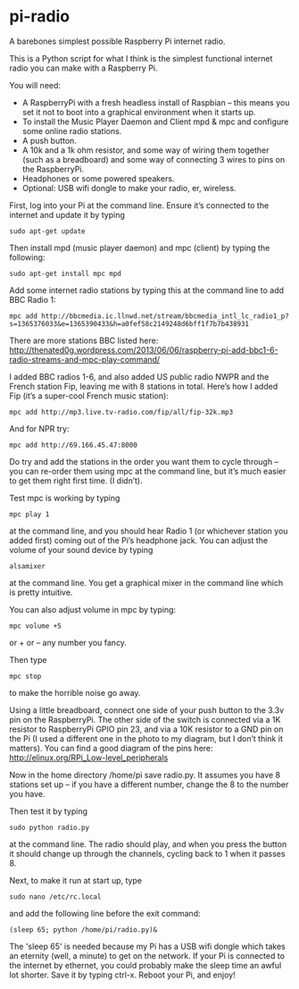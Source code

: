 pi-radio
========

A barebones simplest possible Raspberry Pi internet radio.

This is a Python script for what I think is the simplest functional internet radio you can make with a Raspberry Pi. 


You will need:

- A RaspberryPi with a fresh headless install of Raspbian – this means you set it not to boot into a graphical environment when it starts up.
- To install the Music Player Daemon and Client mpd & mpc and configure some online radio stations.
- A push button.
- A 10k and a 1k ohm resistor, and some way of wiring them together (such as a breadboard) and some way of connecting 3 wires to pins on the RaspberryPi.
- Headphones or some powered speakers.
- Optional: USB wifi dongle to make your radio, er, wireless.

First, log into your Pi at the command line. Ensure it’s connected to the internet and update it by typing
```
sudo apt-get update
```

Then install mpd (music player daemon) and mpc (client) by typing the following:
```
sudo apt-get install mpc mpd
```

Add some internet radio stations by typing this at the command line to add BBC Radio 1:
```
mpc add http://bbcmedia.ic.llnwd.net/stream/bbcmedia_intl_lc_radio1_p?s=1365376033&e=1365390433&h=a0fef58c2149248d6bff1f7b7b438931
```

There are more stations BBC listed here: http://thenated0g.wordpress.com/2013/06/06/raspberry-pi-add-bbc1-6-radio-streams-and-mpc-play-command/

I added BBC radios 1-6, and also added US public radio NWPR and the French station Fip, leaving me with 8 stations in total. Here’s how I added Fip (it’s a super-cool French music station):
```
mpc add http://mp3.live.tv-radio.com/fip/all/fip-32k.mp3
```

And for NPR try:
```
mpc add http://69.166.45.47:8000
```

Do try and add the stations in the order you want them to cycle through – you can re-order them using mpc at the command line, but it’s much easier to get them right first time. (I didn’t).

Test mpc is working by typing
```
mpc play 1
```
at the command line, and you should hear Radio 1 (or whichever station you added first) coming out of the Pi’s headphone jack. You can adjust the volume of your sound device by typing
```
alsamixer
```
at the command line. You get a graphical mixer in the command line which is pretty intuitive.

You can also adjust volume in mpc by typing:
```
mpc volume +5
```
or + or – any number you fancy.

Then type
```
mpc stop
```
to make the horrible noise go away.

Using a little breadboard, connect one side of your push button to the 3.3v pin on the RaspberryPi. The other side of the switch is connected via a 1K resistor to RaspberryPi GPIO pin 23, and via a 10K resistor to a GND pin on the Pi (I used a different one in the photo to my diagram, but I don’t think it matters). You can find a good diagram of the pins here: http://elinux.org/RPi_Low-level_peripherals

Now in the home directory /home/pi save radio.py. It assumes you have 8 stations set up – if you have a different number, change the 8 to the number you have.

Then test it by typing
```
sudo python radio.py
```
at the command line. The radio should play, and when you press the button it should change up through the channels, cycling back to 1 when it passes 8.

Next, to make it run at start up, type
```
sudo nano /etc/rc.local
```
and add the following line before the exit command:
```
(sleep 65; python /home/pi/radio.py)&
```
The 'sleep 65' is needed because my Pi has a USB wifi dongle which takes an eternity (well, a minute) to get on the network. If your Pi is connected to the internet by ethernet, you could probably make the sleep time an awful lot shorter.
Save it by typing ctrl-x. Reboot your Pi, and enjoy!



